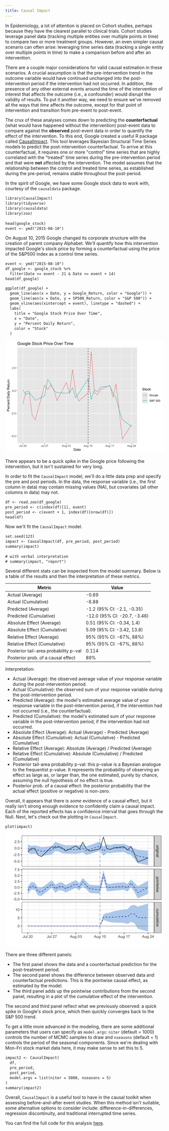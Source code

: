 ```yaml
---
title: Causal Impact
---
```


In Epidemiology, a lot of attention is placed on Cohort studies, perhaps
because they have the clearest parallel to clinical trials. Cohort studies
leverage panel data (tracking multiple entities over multiple points in time)
to compare two or more treatment groups. However, an even simpler causal
scenario can often arise: leveraging time series data (tracking a single entity
over multiple points in time) to make a comparison before and after an
intervention.

There are a couple major considerations for valid causal estimation in these
scenarios. A crucial assumption is that the pre-intervention trend in the
outcome variable would have continued unchanged into the post-intervention
period if the intervention had not occurred. In addition, the presence of any
other external events around the time of the intervention of interest that
affects the outcome (i.e., a confounder) would disrupt the validity of results.
To put it another way, we need to ensure we've removed all the ways that *time*
affects the outcome, except for that point of intervention and transition
from pre-event to post-event.

The crux of these analyses comes down to predicting the **counterfactual**
(what would have happened without the intervention) post-event data to
compare against the **observed** post-event data in order to quantify the
effect of the intervention. To this end, Google created a useful R package
called [CausalImpact](https://github.com/google/CausalImpact).
This tool leverages Bayesian Structural Time Series
models to predict the post-intervention counterfactual. To arrive at this
counterfactual, it requires one or more "control" time series that are highly
correlated with the "treated" time series during the pre-intervention
period and that were **not** affected by the intervention. The model assumes
that the relationship between the control and treated time series, as
established during the pre-period, remains stable throughout the post-period.

In the spirit of Google, we have some Google stock data to work with,
courtesy of the `causaldata` package.

```{r}
library(CausalImpact)
library(tidyverse)
library(causaldata)
library(zoo)

head(google_stock)
event <- ymd("2015-08-10")
```

On August 10, 2015 Google changed its corporate structure with the creation of
parent company Alphabet. We'll quantify how this intervention impacted Google's
stock price by forming a counterfactual using the price of the S&P500 index as a
control time series.

```{r}
event <- ymd("2015-08-10")
df_google <- google_stock %>%
  filter(Date >= event - 21 & Date <= event + 14)
head(df_google)
```

```{r}
ggplot(df_google) +
  geom_line(aes(x = Date, y = Google_Return, color = "Google")) +
  geom_line(aes(x = Date, y = SP500_Return, color = "S&P 500")) +
  geom_vline(aes(xintercept = event), linetype = "dashed") +
  labs(
    title = "Google Stock Price Over Time",
    x = "Date",
    y = "Percent Daily Return",
    color = "Stock"
  )
```
![google_stock](/img/causal/google_stock.png)

There appears to be a quick spike in the Google price following the
intervention, but it isn't sustained for very long.

In order to fit the `CausalImpact` model, we'll do a little data prep and
specify the pre and post periods. In the data,
the response variable (i.e., the first column in data) may contain missing
values (NA), but covariates (all other columns in data) may not.

```{r}
df <- read.zoo(df_google)
pre_period <- c(index(df)[1], event)
post_period <- c(event + 1, index(df)[nrow(df)])
head(df)
```

Now we'll fit the `CausalImpact` model.

```{r}
set.seed(123)
impact <- CausalImpact(df, pre_period, post_period)
summary(impact)

# with verbal interpretation
# summary(impact, "report")
```

Several different stats can be inspected from the model summary. Below is a
table of the results and then the interpretation of these metrics.

| Metric | Value |
| ------ | ----- |
| Actual (Average) | -0.69|
| Actual (Cumulative) | -6.88|
| Predicted (Average) | -1.2 (95% CI: -2.1, -0.35)|
| Predicted (Cumulative) | -12.0 (95% CI: -20.7, -3.46)|
| Absolute Effect (Average) | 0.51 (95% CI: -0.34, 1.4)|
| Absolute Effect (Cumulative) | 5.09 (95% CI: -3.42, 13.8)|
| Relative Effect (Average) | 95% (95% CI: -67%, 88%)|
| Relative Effect (Cumulative) | 95% (95% CI: -67%, 88%)|
| Posterior tail-area probability p-val | 0.114|
| Posterior prob. of a causal effect | 89%|

Interpretation:

* Actual (Average): the observed average value of your response variable during the post-intervention period.
* Actual (Cumulative): the observed sum of your response variable during the post-intervention period.
* Predicted (Average): the model's estimated average value of your response variable in the post-intervention period, if the intervention had not occurred (i.e., the counterfactual).
* Predicted (Cumulative): the model's estimated sum of your response variable in the post-intervention period, if the intervention had not occurred.
* Absolute Effect (Average): Actual (Average) - Predicted (Average)
* Absolute Effect (Cumulative): Actual (Cumulative) - Predicted (Cumulative)
* Relative Effect (Average): Absolute (Average) / Predicted (Average)
* Relative Effect (Cumulative): Absolute (Cumulative) / Predicted (Cumulative)
* Posterior tail-area probability p-val: this p-value is a Bayesian analogue to the frequentist p-value. It represents the probability of observing an effect as large as, or larger than, the one estimated, purely by chance, assuming the null hypothesis of no effect is true.
* Posterior prob. of a causal effect: the posterior probability that the actual effect (positive or negative) is non-zero.

Overall, it appears that there is *some* evidence of a causal effect, but
it really isn't strong enough evidence to confidently claim a causal impact.
Each of the reported effects has a confidence interval that goes through
the Null. Next, let's check out the plotting in `CausalImpact`.

```{r}
plot(impact)
```
![causal_impact](/img/causal/causal_impact.png)

There are three different panels:

* The first panel shows the data and a counterfactual prediction for the post-treatment period.
* The second panel shows the difference between observed data and counterfactual predictions. This is the pointwise causal effect, as estimated by the model.
* The third panel adds up the pointwise contributions from the second panel, resulting in a plot of the cumulative effect of the intervention.

The second and third panel reflect what we previously observed: a quick spike
in Google's stock price, which then quickly converges back to the S&P 500 trend.

To get a little more advanced in the modeling, there are some additional
parameters that users can specify as `model.args`: `niter` (default = 1000)
controls the number of MCMC samples to draw and `nseasons` (default = 1)
controls the period of the seasonal components. Since we're dealing with
Mon-Fri stock market data here, it may make sense to set this to 5.

```{r}
impact2 <- CausalImpact(
  df,
  pre_period,
  post_period,
  model.args = list(niter = 5000, nseasons = 5)
)
summary(impact2)
```

Overall, `CausalImpact` is a useful tool to have in the causal toolkit when
assessing before-and-after event studies. When this method isn't suitable,
some alternative options to consider include: difference-in-differences,
regression discontinuity, and traditional interrupted time series.

You can find the full code for this analysis <a href="https://github.com/pcbrendel/causal/blob/master/causal_impact.Rmd" target="_blank">here</a>.